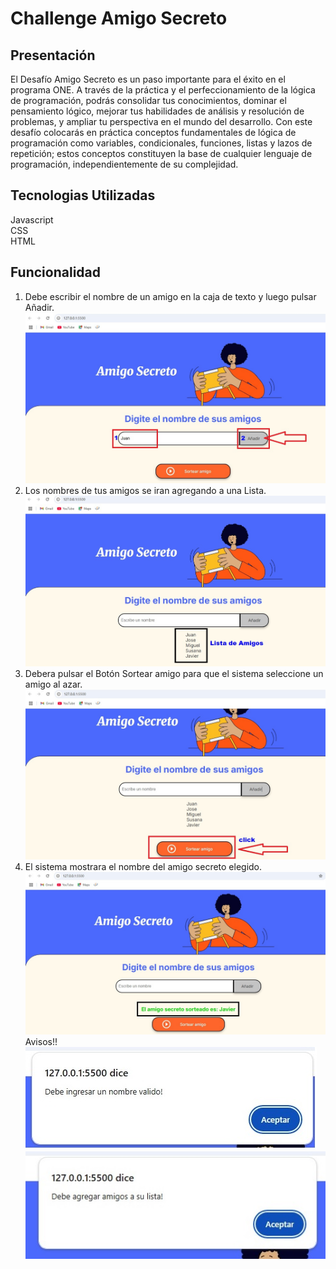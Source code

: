 # Challenge Amigo Secreto

## Presentación
El Desafío Amigo Secreto es un paso importante para el éxito en el programa ONE. A través de la práctica y el perfeccionamiento de la lógica de programación, podrás consolidar tus conocimientos, dominar el pensamiento lógico, mejorar tus habilidades de análisis y resolución de problemas, y ampliar tu perspectiva en el mundo del desarrollo.
Con este desafío colocarás en práctica conceptos fundamentales de lógica de programación como variables, condicionales, funciones, listas y lazos de repetición; estos conceptos constituyen la base de cualquier lenguaje de programación, independientemente de su complejidad.
## Tecnologias Utilizadas
   Javascript   
   CSS  
   HTML  
## Funcionalidad
1. Debe escribir el nombre de un amigo en la caja de texto y luego pulsar Añadir.
![img 1](./capturas/1.jpg)
2. Los nombres de tus amigos se iran agregando a una Lista.
![img 1](./capturas/2.jpg)
3. Debera pulsar el Botón Sortear amigo para que el sistema seleccione un amigo al azar.
![img 1](./capturas/3.jpg)
4. El sistema mostrara el nombre del amigo secreto elegido.
![img 1](./capturas/4.jpg)
Avisos!!  
![img 1](./capturas/5.jpg)
![img 1](./capturas/6.jpg)
